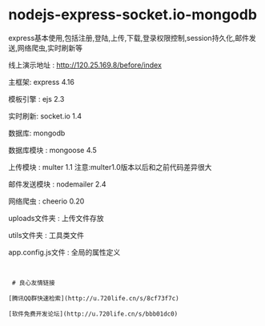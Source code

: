 # nodejs-express-socket.io-mongodb
express基本使用,包括注册,登陆,上传,下载,登录权限控制,session持久化,邮件发送,网络爬虫,实时刷新等

线上演示地址 : http://120.25.169.8/before/index

主框架: express 4.16

模板引擎 : ejs 2.3

实时刷新: socket.io 1.4

数据库: mongodb

数据库模块 : mongoose 4.5

上传模块 : multer 1.1 注意:multer1.0版本以后和之前代码差异很大

邮件发送模块 : nodemailer 2.4

网络爬虫 : cheerio 0.20

uploads文件夹 : 上传文件存放

utils文件夹 : 工具类文件

app.config.js文件 : 全局的属性定义

```


 # 良心友情链接

[腾讯QQ群快速检索](http://u.720life.cn/s/8cf73f7c)

[软件免费开发论坛](http://u.720life.cn/s/bbb01dc0)